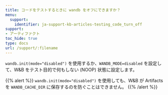 ```yaml
---
title: コードをテストするときに wandb をオフにできますか？
menu:
  support:
    identifier: ja-support-kb-articles-testing_code_turn_off
support:
- アーティファクト
toc_hide: true
type: docs
url: /support/:filename
---
```


`wandb.init(mode="disabled")` を使用するか、`WANDB_MODE=disabled` を設定して、W&B をテスト目的で何もしない (NOOP) 状態に設定します。

{{% alert %}}
`wandb.init(mode="disabled")` を使用しても、W&B が Artifacts を `WANDB_CACHE_DIR` に保存するのを防ぐことはできません。
{{% /alert %}}